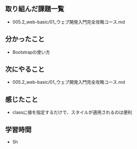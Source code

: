 ## 取り組んだ課題一覧
- 005.2_web-basic/01_ウェブ開発入門完全攻略コース.md
## 分かったこと
- Bootstrapの使い方
## 次にやること
- 005.2_web-basic/01_ウェブ開発入門完全攻略コース.md
## 感じたこと
- classに値を指定するだけで、スタイルが適用されるのは便利
## 学習時間
- 5h
